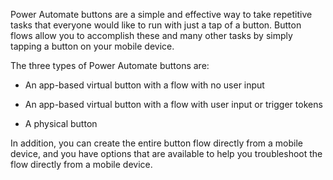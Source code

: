Power Automate buttons are a simple and effective way to take repetitive
tasks that everyone would like to run with just a tap of a button. Button
flows allow you to accomplish these and many other tasks by simply
tapping a button on your mobile device.

The three types of Power Automate buttons are:

- An app-based virtual button with a flow with no user input

- An app-based virtual button with a flow with user input or trigger tokens

- A physical button

In addition, you can create the entire button flow directly from
a mobile device, and you have options that are available to help you troubleshoot the
flow directly from a mobile device.
